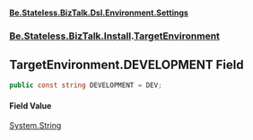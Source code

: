 #### [Be.Stateless.BizTalk.Dsl.Environment.Settings](README.md 'README')
### [Be.Stateless.BizTalk.Install](Be.Stateless.BizTalk.Install.md 'Be.Stateless.BizTalk.Install').[TargetEnvironment](TargetEnvironment.md 'Be.Stateless.BizTalk.Install.TargetEnvironment')

## TargetEnvironment.DEVELOPMENT Field

```csharp
public const string DEVELOPMENT = DEV;
```

#### Field Value
[System.String](https://docs.microsoft.com/en-us/dotnet/api/System.String 'System.String')